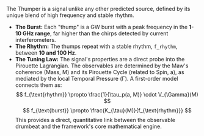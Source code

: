 The Thumper is a signal unlike any other predicted source, defined by its unique blend of high frequency and stable rhythm.

*   **The Burst:** Each "thump" is a GW burst with a peak frequency in the **1-10 GHz range**, far higher than the chirps detected by current interferometers.
*   **The Rhythm:** The thumps repeat with a stable rhythm, `f_rhythm`, between **10 and 100 Hz**.
*   **The Tuning Law:** The signal's properties are a direct probe into the Pirouette Lagrangian. The observables are determined by the Maw's coherence (Mass, M) and its Pirouette Cycle (related to Spin, a), as mediated by the local Temporal Pressure (Γ). A first-order model connects them as:
    $$ f_{\text{rhythm}} \propto \frac{1}{\tau_p(a, M)} \cdot V_{\Gamma}(M) $$
    $$ f_{\text{burst}} \propto \frac{K_{\tau}(M)}{f_{\text{rhythm}}} $$
    This provides a direct, quantitative link between the observable drumbeat and the framework's core mathematical engine.
